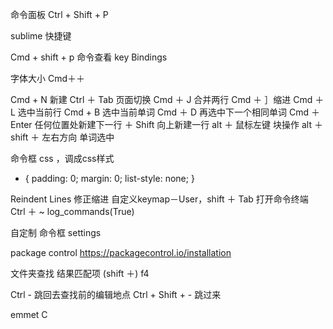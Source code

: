 命令面板  Ctrl + Shift + P

sublime 快捷键

Cmd + shift + p 命令查看 key Bindings

字体大小 Cmd＋＋

Cmd + N 新建
Ctrl ＋ Tab 页面切换
Cmd ＋ J 合并两行
Cmd ＋ ］缩进
Cmd ＋ L 选中当前行
Cmd + B 选中当前单词
Cmd ＋ D 再选中下一个相同单词
Cmd ＋ Enter 任何位置处新建下一行 ＋ Shift 向上新建一行
alt ＋ 鼠标左键 块操作
alt ＋ shift ＋ 左右方向 单词选中

命令框 css ，调成css样式
* { 
  padding: 0; 
  margin: 0; 
  list-style: none;
}

Reindent Lines 修正缩进 自定义keymap－User，shift ＋ Tab
打开命令终端 Ctrl ＋ ~  log_commands(True)

自定制
命令框 settings

package control
https://packagecontrol.io/installation

文件夹查找 结果匹配项 (shift ＋) f4

Ctrl - 跳回去查找前的编辑地点 Ctrl + Shift + - 跳过来

emmet
C
